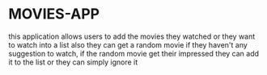 # MOVIES-APP
this application allows users to add the movies they watched or they want to watch into a list also they can get a random movie if they haven't any suggestion to watch, if the random movie get their impressed they can add it to the list or they can simply ignore it
